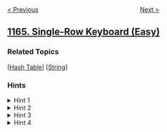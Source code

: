 <!--|This file generated by command(leetcode description); DO NOT EDIT.    |-->
<!--+----------------------------------------------------------------------+-->
<!--|@author    openset <openset.wang@gmail.com>                           |-->
<!--|@link      https://github.com/openset                                 |-->
<!--|@home      https://github.com/openset/leetcode                        |-->
<!--+----------------------------------------------------------------------+-->

[< Previous](../product-price-at-a-given-date "Product Price at a Given Date")
　　　　　　　　　　　　　　　　
[Next >](../design-file-system "Design File System")

## [1165. Single-Row Keyboard (Easy)](https://leetcode.com/problems/single-row-keyboard "单行键盘")



### Related Topics
  [[Hash Table](../../tag/hash-table/README.md)]
  [[String](../../tag/string/README.md)]

### Hints
<details>
<summary>Hint 1</summary>
Can be the problem divided in parts, so solving each part and sum their solutions it should return the answer? Yes, you only need to divide the problem in finger jumps.
</details>

<details>
<summary>Hint 2</summary>
In each finger jump you need to move your finger from one character to another, you need to know its index.
</details>

<details>
<summary>Hint 3</summary>
Map each character to it's index.
</details>

<details>
<summary>Hint 4</summary>
Use a hash table to do that.
</details>
